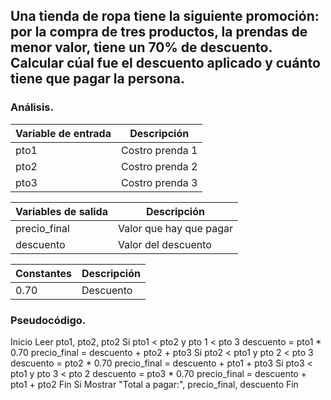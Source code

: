 ## Una tienda de ropa tiene la siguiente promoción: por la compra de tres productos, la prendas de menor valor, tiene un 70% de descuento. Calcular cúal fue el descuento aplicado y cuánto tiene que pagar la persona.

### Análisis.

| Variable de entrada | Descripción |
|---------------------|-------------|
| pto1 | Costro prenda 1 | 
| pto2 | Costro prenda 2 | 
| pto3 | Costro prenda 3 | 

| Variables de salida | Descripción |
|---------------------|-------------|
|precio_final | Valor que hay que pagar |
|descuento | Valor del descuento |

| Constantes | Descripción |
|---------------------|-------------|
|0.70 | Descuento |

### Pseudocódigo.

Inicio
Leer pto1, pto2, pto2
Si pto1 < pto2 y pto 1 < pto 3
     descuento = pto1 * 0.70
     precio_final = descuento + pto2 + pto3
Si pto2 < pto1 y pto 2 < pto 3
     descuento = pto2 * 0.70
     precio_final = descuento + pto1 + pto3
Si pto3 < pto1 y pto 3 < pto 2
     descuento = pto3 * 0.70
     precio_final = descuento + pto1 + pto2
Fin Si
Mostrar "Total a pagar:", precio_final, descuento 
Fin